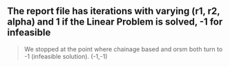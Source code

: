 ## The report file has iterations with varying (r1, r2, alpha) and 1 if the Linear Problem is solved, -1 for infeasible

> We stopped at the point where chainage based and orsm both turn to -1 (infeasible solution). (-1,-1)
